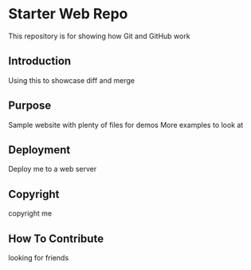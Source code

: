 # Starter Web Repo

This repository is for showing how Git and GitHub work

## Introduction
Using this to showcase diff and merge

## Purpose
Sample website with plenty of files for demos
More examples to look at

## Deployment
Deploy me to a web server

## Copyright 

copyright me

## How To Contribute
looking for friends

